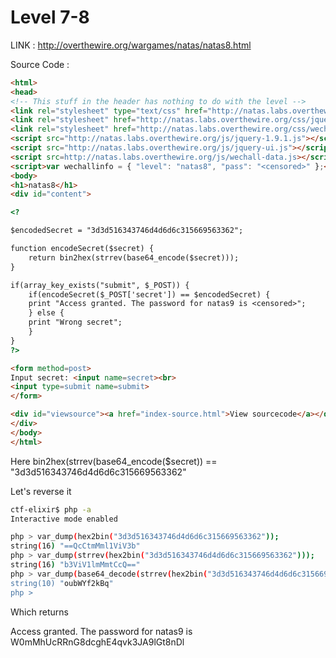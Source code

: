 # Level 7-8

LINK : http://overthewire.org/wargames/natas/natas8.html

Source Code :

```html
<html>
<head>
<!-- This stuff in the header has nothing to do with the level -->
<link rel="stylesheet" type="text/css" href="http://natas.labs.overthewire.org/css/level.css">
<link rel="stylesheet" href="http://natas.labs.overthewire.org/css/jquery-ui.css" />
<link rel="stylesheet" href="http://natas.labs.overthewire.org/css/wechall.css" />
<script src="http://natas.labs.overthewire.org/js/jquery-1.9.1.js"></script>
<script src="http://natas.labs.overthewire.org/js/jquery-ui.js"></script>
<script src=http://natas.labs.overthewire.org/js/wechall-data.js></script><script src="http://natas.labs.overthewire.org/js/wechall.js"></script>
<script>var wechallinfo = { "level": "natas8", "pass": "<censored>" };</script></head>
<body>
<h1>natas8</h1>
<div id="content">

<?

$encodedSecret = "3d3d516343746d4d6d6c315669563362";

function encodeSecret($secret) {
    return bin2hex(strrev(base64_encode($secret)));
}

if(array_key_exists("submit", $_POST)) {
    if(encodeSecret($_POST['secret']) == $encodedSecret) {
    print "Access granted. The password for natas9 is <censored>";
    } else {
    print "Wrong secret";
    }
}
?>

<form method=post>
Input secret: <input name=secret><br>
<input type=submit name=submit>
</form>

<div id="viewsource"><a href="index-source.html">View sourcecode</a></div>
</div>
</body>
</html>
```

Here 
bin2hex(strrev(base64_encode($secret)) == "3d3d516343746d4d6d6c315669563362"

Let's reverse it 

```bash
ctf-elixir$ php -a
Interactive mode enabled

php > var_dump(hex2bin("3d3d516343746d4d6d6c315669563362"));
string(16) "==QcCtmMml1ViV3b"
php > var_dump(strrev(hex2bin("3d3d516343746d4d6d6c315669563362")));
string(16) "b3ViV1lmMmtCcQ=="
php > var_dump(base64_decode(strrev(hex2bin("3d3d516343746d4d6d6c315669
string(10) "oubWYf2kBq"
php > 

```

Which returns 

Access granted. The password for natas9 is 	W0mMhUcRRnG8dcghE4qvk3JA9lGt8nDl





